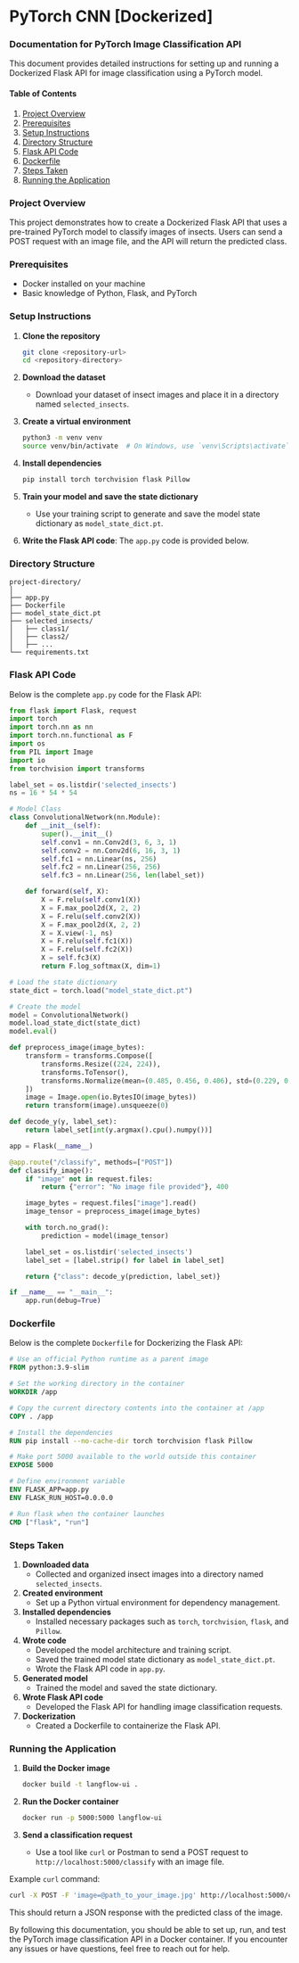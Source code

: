 # PyTorch CNN [Dockerized]
### Documentation for PyTorch Image Classification API

This document provides detailed instructions for setting up and running a Dockerized Flask API for image classification using a PyTorch model.

#### Table of Contents
1. [Project Overview](#project-overview)
2. [Prerequisites](#prerequisites)
3. [Setup Instructions](#setup-instructions)
4. [Directory Structure](#directory-structure)
5. [Flask API Code](#flask-api-code)
6. [Dockerfile](#dockerfile)
7. [Steps Taken](#steps-taken)
8. [Running the Application](#running-the-application)

### Project Overview

This project demonstrates how to create a Dockerized Flask API that uses a pre-trained PyTorch model to classify images of insects. Users can send a POST request with an image file, and the API will return the predicted class.

### Prerequisites

- Docker installed on your machine
- Basic knowledge of Python, Flask, and PyTorch

### Setup Instructions

1. **Clone the repository**
    ```sh
    git clone <repository-url>
    cd <repository-directory>
    ```

2. **Download the dataset**
    - Download your dataset of insect images and place it in a directory named `selected_insects`.

3. **Create a virtual environment**
    ```sh
    python3 -m venv venv
    source venv/bin/activate  # On Windows, use `venv\Scripts\activate`
    ```

4. **Install dependencies**
    ```sh
    pip install torch torchvision flask Pillow
    ```

5. **Train your model and save the state dictionary**
    - Use your training script to generate and save the model state dictionary as `model_state_dict.pt`.

6. **Write the Flask API code**: The `app.py` code is provided below.

### Directory Structure

```
project-directory/
│
├── app.py
├── Dockerfile
├── model_state_dict.pt
├── selected_insects/
│   ├── class1/
│   ├── class2/
│   ├── ...
└── requirements.txt
```

### Flask API Code

Below is the complete `app.py` code for the Flask API:

```python
from flask import Flask, request
import torch
import torch.nn as nn
import torch.nn.functional as F
import os
from PIL import Image
import io
from torchvision import transforms

label_set = os.listdir('selected_insects')
ns = 16 * 54 * 54

# Model Class
class ConvolutionalNetwork(nn.Module):
    def __init__(self):
        super().__init__()
        self.conv1 = nn.Conv2d(3, 6, 3, 1)
        self.conv2 = nn.Conv2d(6, 16, 3, 1)
        self.fc1 = nn.Linear(ns, 256)
        self.fc2 = nn.Linear(256, 256)
        self.fc3 = nn.Linear(256, len(label_set))

    def forward(self, X):
        X = F.relu(self.conv1(X))
        X = F.max_pool2d(X, 2, 2)
        X = F.relu(self.conv2(X))
        X = F.max_pool2d(X, 2, 2)
        X = X.view(-1, ns)
        X = F.relu(self.fc1(X))
        X = F.relu(self.fc2(X))
        X = self.fc3(X)
        return F.log_softmax(X, dim=1)

# Load the state dictionary
state_dict = torch.load("model_state_dict.pt")

# Create the model
model = ConvolutionalNetwork()
model.load_state_dict(state_dict)
model.eval()

def preprocess_image(image_bytes):
    transform = transforms.Compose([
        transforms.Resize((224, 224)),
        transforms.ToTensor(),
        transforms.Normalize(mean=(0.485, 0.456, 0.406), std=(0.229, 0.224, 0.225)),
    ])
    image = Image.open(io.BytesIO(image_bytes))
    return transform(image).unsqueeze(0)

def decode_y(y, label_set):
    return label_set[int(y.argmax().cpu().numpy())]

app = Flask(__name__)

@app.route("/classify", methods=["POST"])
def classify_image():
    if "image" not in request.files:
        return {"error": "No image file provided"}, 400

    image_bytes = request.files["image"].read()
    image_tensor = preprocess_image(image_bytes)

    with torch.no_grad():
        prediction = model(image_tensor)

    label_set = os.listdir('selected_insects')
    label_set = [label.strip() for label in label_set]

    return {"class": decode_y(prediction, label_set)}

if __name__ == "__main__":
    app.run(debug=True)
```

### Dockerfile

Below is the complete `Dockerfile` for Dockerizing the Flask API:

```Dockerfile
# Use an official Python runtime as a parent image
FROM python:3.9-slim

# Set the working directory in the container
WORKDIR /app

# Copy the current directory contents into the container at /app
COPY . /app

# Install the dependencies
RUN pip install --no-cache-dir torch torchvision flask Pillow

# Make port 5000 available to the world outside this container
EXPOSE 5000

# Define environment variable
ENV FLASK_APP=app.py
ENV FLASK_RUN_HOST=0.0.0.0

# Run flask when the container launches
CMD ["flask", "run"]
```

### Steps Taken

1. **Downloaded data**
    - Collected and organized insect images into a directory named `selected_insects`.
2. **Created environment**
    - Set up a Python virtual environment for dependency management.
3. **Installed dependencies**
    - Installed necessary packages such as `torch`, `torchvision`, `flask`, and `Pillow`.
4. **Wrote code**
    - Developed the model architecture and training script.
    - Saved the trained model state dictionary as `model_state_dict.pt`.
    - Wrote the Flask API code in `app.py`.
5. **Generated model**
    - Trained the model and saved the state dictionary.
6. **Wrote Flask API code**
    - Developed the Flask API for handling image classification requests.
7. **Dockerization**
    - Created a Dockerfile to containerize the Flask API.

### Running the Application

1. **Build the Docker image**
    ```sh
    docker build -t langflow-ui .
    ```

2. **Run the Docker container**
    ```sh
    docker run -p 5000:5000 langflow-ui
    ```

3. **Send a classification request**
    - Use a tool like `curl` or Postman to send a POST request to `http://localhost:5000/classify` with an image file.

Example `curl` command:
```sh
curl -X POST -F 'image=@path_to_your_image.jpg' http://localhost:5000/classify
```

This should return a JSON response with the predicted class of the image.

By following this documentation, you should be able to set up, run, and test the PyTorch image classification API in a Docker container. If you encounter any issues or have questions, feel free to reach out for help.
